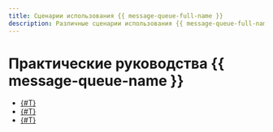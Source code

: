 ```yaml
---
title: Сценарии использования {{ message-queue-full-name }}
description: Различные сценарии использования {{ message-queue-full-name }} в {{ yandex-cloud }}.
---
```


# Практические руководства {{ message-queue-name }}

* [{#T}](./video-converting-queue.md)
* [{#T}](./autoscale-monitoring.md)
* [{#T}](./serverless-trigger-budget-queue-vm-tg.md)